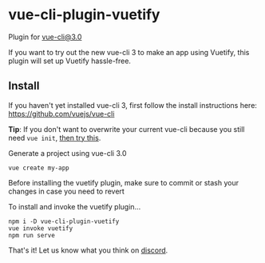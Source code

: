 # vue-cli-plugin-vuetify
Plugin for vue-cli@3.0

If you want to try out the new vue-cli 3 to make an app using Vuetify, this plugin will set up Vuetify hassle-free.

## Install

If you haven't yet installed vue-cli 3, first follow the install instructions here: https://github.com/vuejs/vue-cli

**Tip**: If you don't want to overwrite your current vue-cli because you still need `vue init`, [then try this](https://github.com/vuejs/vue-cli/blob/dev/docs/cli.md#pulling-vue-cli2x-templates-legacy).

Generate a project using vue-cli 3.0
```
vue create my-app
```

Before installing the vuetify plugin, make sure to commit or stash your changes in case you need to revert

To install and invoke the vuetify plugin...
```
npm i -D vue-cli-plugin-vuetify
vue invoke vuetify
npm run serve
```

That's it! Let us know what you think on [discord](https://discordapp.com/channels/340160225338195969/340160225338195969).
